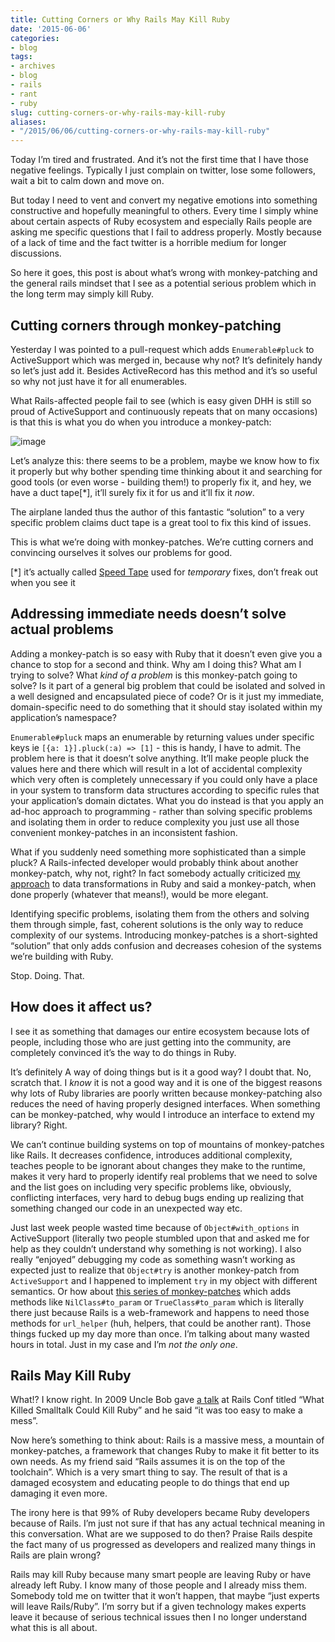 ```yaml
---
title: Cutting Corners or Why Rails May Kill Ruby
date: '2015-06-06'
categories:
- blog
tags:
- archives
- blog
- rails
- rant
- ruby
slug: cutting-corners-or-why-rails-may-kill-ruby
aliases:
- "/2015/06/06/cutting-corners-or-why-rails-may-kill-ruby"
---
```


Today I’m tired and frustrated. And it’s not the first time that I have those negative feelings. Typically I just complain on twitter, lose some followers, wait a bit to calm down and move on.

But today I need to vent and convert my negative emotions into something constructive and hopefully meaningful to others. Every time I simply whine about certain aspects of Ruby ecosystem and especially Rails people are asking me specific questions that I fail to address properly. Mostly because of a lack of time and the fact twitter is a horrible medium for longer discussions.

So here it goes, this post is about what’s wrong with monkey-patching and the general rails mindset that I see as a potential serious problem which in the long term may simply kill Ruby.

## Cutting corners through monkey-patching

Yesterday I was pointed to a pull-request which adds `Enumerable#pluck` to ActiveSupport which was merged in, because why not? It’s definitely handy so let’s just add it. Besides ActiveRecord has this method and it’s so useful so why not just have it for all enumerables.

What Rails-affected people fail to see (which is easy given DHH is still so proud of ActiveSupport and continuously repeats that on many occasions) is that this is what you do when you introduce a monkey-patch:

![image](/assets/images/speed-tape-duct-tape-plane-444961.jpg)

Let’s analyze this: there seems to be a problem, maybe we know how to fix it properly but why bother spending time thinking about it and searching for good tools (or even worse - building them!) to properly fix it, and hey, we have a duct tape\[\*\], it’ll surely fix it for us and it’ll fix it _now_.

The airplane landed thus the author of this fantastic “solution” to a very specific problem claims duct tape is a great tool to fix this kind of issues.

This is what we’re doing with monkey-patches. We’re cutting corners and convincing ourselves it solves our problems for good.

\[\*\] it’s actually called [Speed Tape](http://en.wikipedia.org/wiki/Speed_tape) used for _temporary_ fixes, don’t freak out when you see it

## Addressing immediate needs doesn’t solve actual problems

Adding a monkey-patch is so easy with Ruby that it doesn’t even give you a chance to stop for a second and think. Why am I doing this? What am I trying to solve? What _kind of a problem_ is this monkey-patch going to solve? Is it part of a general big problem that could be isolated and solved in a well designed and encapsulated piece of code? Or is it just my immediate, domain-specific need to do something that it should stay isolated within my application’s namespace?

`Enumerable#pluck` maps an enumerable by returning values under specific keys ie `[{a: 1}].pluck(:a) => [1]` - this is handy, I have to admit. The problem here is that it doesn’t solve anything. It’ll make people pluck the values here and there which will result in a lot of accidental complexity which very often is completely unnecessary if you could only have a place in your system to transform data structures according to specific rules that your application’s domain dictates. What you do instead is that you apply an ad-hoc approach to programming - rather than solving specific problems and isolating them in order to reduce complexity you just use all those convenient monkey-patches in an inconsistent fashion.

What if you suddenly need something more sophisticated than a simple pluck? A Rails-infected developer would probably think about another monkey-patch, why not, right? In fact somebody actually criticized [my approach](/2015/04/16/introducing-transproc-functional-data-transformations-for-ruby.html) to data transformations in Ruby and said a monkey-patch, when done properly (whatever that means!), would be more elegant.

Identifying specific problems, isolating them from the others and solving them through simple, fast, coherent solutions is the only way to reduce complexity of our systems. Introducing monkey-patches is a short-sighted “solution” that only adds confusion and decreases cohesion of the systems we’re building with Ruby.

Stop. Doing. That.

## How does it affect us?

I see it as something that damages our entire ecosystem because lots of people, including those who are just getting into the community, are completely convinced it’s the way to do things in Ruby.

It’s definitely A way of doing things but is it a good way? I doubt that. No, scratch that. I _know_ it is not a good way and it is one of the biggest reasons why lots of Ruby libraries are poorly written because monkey-patching also reduces the need of having properly designed interfaces. When something can be monkey-patched, why would I introduce an interface to extend my library? Right.

We can’t continue building systems on top of mountains of monkey-patches like Rails. It decreases confidence, introduces additional complexity, teaches people to be ignorant about changes they make to the runtime, makes it very hard to properly identify real problems that we need to solve and the list goes on including very specific problems like, obviously, conflicting interfaces, very hard to debug bugs ending up realizing that something changed our code in an unexpected way etc.

Just last week people wasted time because of `Object#with_options` in ActiveSupport (literally two people stumbled upon that and asked me for help as they couldn’t understand why something is not working). I also really “enjoyed” debugging my code as something wasn’t working as expected just to realize that `Object#try` is another monkey-patch from `ActiveSupport` and I happened to implement `try` in my object with different semantics. Or how about [this series of monkey-patches](https://github.com/rails/rails/blob/master/activesupport/lib/active_support/core_ext/object/to_query.rb) which adds methods like `NilClass#to_param` or `TrueClass#to_param` which is literally there just because Rails is a web-framework and happens to need those methods for `url_helper` (huh, helpers, that could be another rant). Those things fucked up my day more than once. I’m talking about many wasted hours in total. Just in my case and I’m _not the only one_.

## Rails May Kill Ruby

What!? I know right. In 2009 Uncle Bob gave [a talk](https://www.youtube.com/watch?v=YX3iRjKj7C0) at Rails Conf titled “What Killed Smalltalk Could Kill Ruby” and he said “it was too easy to make a mess”.

Now here’s something to think about: Rails is a massive mess, a mountain of monkey-patches, a framework that changes Ruby to make it fit better to its own needs. As my friend said “Rails assumes it is on the top of the toolchain”. Which is a very smart thing to say. The result of that is a damaged ecosystem and educating people to do things that end up damaging it even more.

The irony here is that 99% of Ruby developers became Ruby developers because of Rails. I’m just not sure if that has any actual technical meaning in this conversation. What are we supposed to do then? Praise Rails despite the fact many of us progressed as developers and realized many things in Rails are plain wrong?

Rails may kill Ruby because many smart people are leaving Ruby or have already left Ruby. I know many of those people and I already miss them. Somebody told me on twitter that it won’t happen, that maybe “just experts will leave Rails/Ruby”. I’m sorry but if a given technology makes experts leave it because of serious technical issues then I no longer understand what this is all about.
